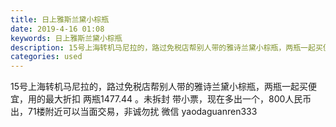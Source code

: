 ```yaml
---
title: 日上雅斯兰黛小棕瓶
date: 2019-4-16 01:08
keywords: 日上雅斯兰黛小棕瓶
description: 15号上海转机马尼拉的，路过免税店帮别人带的雅诗兰黛小棕瓶，两瓶一起买便宜，用的最大折扣两瓶1477.44。未拆封带小票，现在多出一个，800人民币出，71楼附近可以当面交易，非诚勿扰微信yaodaguanren333
categories: used
---
```

<td class="t_f" id="postmessage_3510865">

15号上海转机马尼拉的，路过免税店帮别人带的雅诗兰黛小棕瓶，两瓶一起买便宜，用的最大折扣 两瓶1477.44 。未拆封 带小票，现在多出一个，800人民币出，71楼附近可以当面交易，非诚勿扰 微信 yaodaguanren333<br/>
</td>
